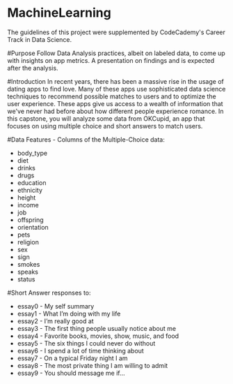 # MachineLearning
The guidelines of this project were supplemented by CodeCademy's Career Track in Data Science.

#Purpose
Follow Data Analysis practices, albeit on labeled data, to come up with insights on app metrics. A presentation on findings and is expected after the analysis.

#Introduction
In recent years, there has been a massive rise in the usage of dating apps to find love. Many of these apps use sophisticated data science techniques to recommend possible matches to users and to optimize the user experience. These apps give us access to a wealth of information that we've never had before about how different people experience romance. In this capstone, you will analyze some data from OKCupid, an app that focuses on using multiple choice and short answers to match users.

#Data Features - Columns of the Multiple-Choice data:
- body_type
- diet
- drinks
- drugs
- education
- ethnicity
- height
- income
- job
- offspring
- orientation
- pets
- religion
- sex
- sign
- smokes
- speaks
- status

#Short Answer responses to:
- essay0 - My self summary
- essay1 - What I’m doing with my life
- essay2 - I’m really good at
- essay3 - The first thing people usually notice about me
- essay4 - Favorite books, movies, show, music, and food
- essay5 - The six things I could never do without
- essay6 - I spend a lot of time thinking about
- essay7 - On a typical Friday night I am
- essay8 - The most private thing I am willing to admit
- essay9 - You should message me if…


